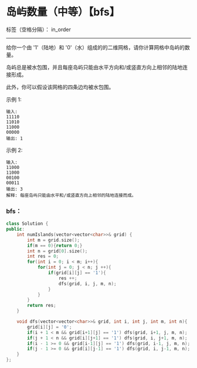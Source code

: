 ﻿# 岛屿数量（中等）【bfs】

标签（空格分隔）： in_order

---
给你一个由 '1'（陆地）和 '0'（水）组成的的二维网格，请你计算网格中岛屿的数量。

岛屿总是被水包围，并且每座岛屿只能由水平方向和/或竖直方向上相邻的陆地连接形成。

此外，你可以假设该网格的四条边均被水包围。

示例 1:

    输入:
    11110
    11010
    11000
    00000
    输出: 1

示例 2:

    输入:
    11000
    11000
    00100
    00011
    输出: 3
    解释: 每座岛屿只能由水平和/或竖直方向上相邻的陆地连接而成。


### bfs：  
```c++
class Solution {
public:
    int numIslands(vector<vector<char>>& grid) {
        int m = grid.size();
        if(m == 0){return 0;}
        int n = grid[0].size();
        int res = 0;
        for(int i = 0; i < m; i++){
            for(int j = 0; j < n; j ++){
                if(grid[i][j] == '1'){
                    res ++;
                    dfs(grid, i, j, m, n);
                }
            }
        }
        return res;
    }

    void dfs(vector<vector<char>>& grid, int i, int j, int m, int n){
        grid[i][j] = '0';
        if(i + 1 < m && grid[i+1][j] == '1') dfs(grid, i+1, j, m, n);
        if(j + 1 < n && grid[i][j+1] == '1') dfs(grid, i, j+1, m, n);
        if(i - 1 >= 0 && grid[i-1][j] == '1') dfs(grid, i-1, j, m, n);
        if(j - 1 >= 0 && grid[i][j-1] == '1') dfs(grid, i, j-1, m, n);
    }
};
```
